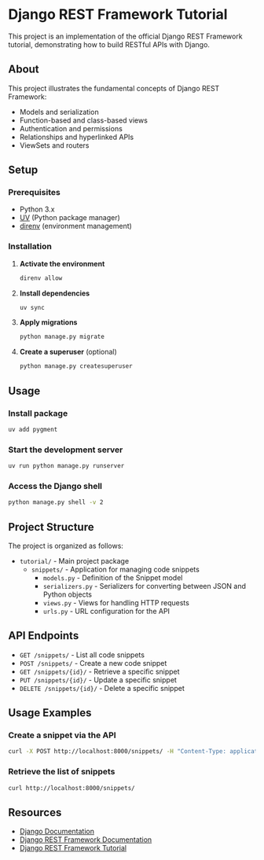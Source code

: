 # Django REST Framework Tutorial

This project is an implementation of the official Django REST Framework tutorial, demonstrating how to build RESTful APIs with Django.

## About

This project illustrates the fundamental concepts of Django REST Framework:
- Models and serialization
- Function-based and class-based views
- Authentication and permissions
- Relationships and hyperlinked APIs
- ViewSets and routers

## Setup

### Prerequisites

- Python 3.x
- [UV](https://github.com/astral-sh/uv) (Python package manager)
- [direnv](https://direnv.net/) (environment management)

### Installation

1. **Activate the environment**
   ```bash
   direnv allow
   ```

2. **Install dependencies**
   ```bash
   uv sync
   ```

3. **Apply migrations**
   ```bash
   python manage.py migrate
   ```

4. **Create a superuser** (optional)
   ```bash
   python manage.py createsuperuser
   ```

## Usage

### Install package
```bash
uv add pygment
```

### Start the development server
```bash
uv run python manage.py runserver
```

### Access the Django shell
```bash
python manage.py shell -v 2
```

## Project Structure

The project is organized as follows:
- `tutorial/` - Main project package
  - `snippets/` - Application for managing code snippets
    - `models.py` - Definition of the Snippet model
    - `serializers.py` - Serializers for converting between JSON and Python objects
    - `views.py` - Views for handling HTTP requests
    - `urls.py` - URL configuration for the API

## API Endpoints

- `GET /snippets/` - List all code snippets
- `POST /snippets/` - Create a new code snippet
- `GET /snippets/{id}/` - Retrieve a specific snippet
- `PUT /snippets/{id}/` - Update a specific snippet
- `DELETE /snippets/{id}/` - Delete a specific snippet

## Usage Examples

### Create a snippet via the API
```bash
curl -X POST http://localhost:8000/snippets/ -H "Content-Type: application/json" -d '{"title": "My snippet", "code": "print(\"Hello, world!\")", "language": "python"}'
```

### Retrieve the list of snippets
```bash
curl http://localhost:8000/snippets/
```

## Resources

- [Django Documentation](https://docs.djangoproject.com/)
- [Django REST Framework Documentation](https://www.django-rest-framework.org/)
- [Django REST Framework Tutorial](https://www.django-rest-framework.org/tutorial/quickstart/)